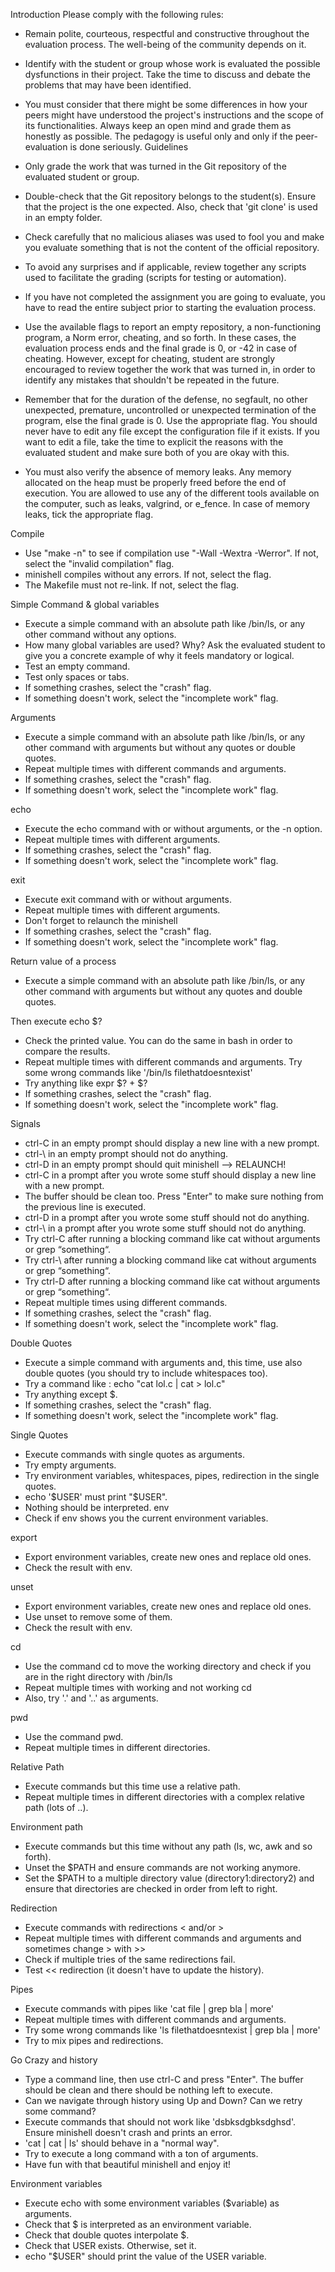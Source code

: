 Introduction
Please comply with the following rules:

- Remain polite, courteous, respectful and constructive throughout the evaluation process. The well-being of the community depends on it.

- Identify with the student or group whose work is evaluated the possible dysfunctions in their project. Take the time to discuss and debate the problems that may have been identified.

- You must consider that there might be some differences in how your peers might have understood the project's instructions and the scope of its functionalities. Always keep an open mind and grade them as honestly as possible. The pedagogy is useful only and only if the peer-evaluation is done seriously.
Guidelines
- Only grade the work that was turned in the Git repository of the evaluated student or group.

- Double-check that the Git repository belongs to the student(s). Ensure that the project is the one expected. Also, check that 'git clone' is used in an empty folder.

- Check carefully that no malicious aliases was used to fool you and make you evaluate something that is not the content of the official repository.

- To avoid any surprises and if applicable, review together any scripts used to facilitate the grading (scripts for testing or automation).

- If you have not completed the assignment you are going to evaluate, you have to read the entire subject prior to starting the evaluation process.

- Use the available flags to report an empty repository, a non-functioning program, a Norm error, cheating, and so forth. In these cases, the evaluation process ends and the final grade is 0, or -42 in case of cheating. However, except for cheating, student are strongly encouraged to review together the work that was turned in, in order to identify any mistakes that shouldn't be repeated in the future.

- Remember that for the duration of the defense, no segfault, no other unexpected, premature, uncontrolled or unexpected termination of the program, else the final grade is 0. Use the appropriate flag.
You should never have to edit any file except the configuration file if it exists.
If you want to edit a file, take the time to explicit the reasons with the evaluated student and make sure both of you are okay with this.

- You must also verify the absence of memory leaks. Any memory allocated on the heap must be properly freed before the end of execution.
You are allowed to use any of the different tools available on the computer, such as leaks, valgrind, or e_fence. In case of memory leaks, tick the appropriate flag.

Compile
- Use "make -n" to see if compilation use "-Wall -Wextra -Werror". If not, select the "invalid compilation" flag.
- minishell compiles without any errors. If not, select the flag.
- The Makefile must not re-link. If not, select the flag.

Simple Command & global variables
- Execute a simple command with an absolute path like /bin/ls, or any other command without any options.
- How many global variables are used? Why? Ask the evaluated student to give you a concrete example of why it feels mandatory or logical.
- Test an empty command.
- Test only spaces or tabs.
- If something crashes, select the "crash" flag.
- If something doesn't work, select the "incomplete work" flag.

Arguments
- Execute a simple command with an absolute path like /bin/ls, or any other command with arguments but without any quotes or double quotes.
- Repeat multiple times with different commands and arguments.
- If something crashes, select the "crash" flag.
- If something doesn't work, select the "incomplete work" flag.

echo
- Execute the echo command with or without arguments, or the -n option.
- Repeat multiple times with different arguments.
- If something crashes, select the "crash" flag.
- If something doesn't work, select the "incomplete work" flag.

exit
- Execute exit command with or without arguments.
- Repeat multiple times with different arguments.
- Don't forget to relaunch the minishell
- If something crashes, select the "crash" flag.
- If something doesn't work, select the "incomplete work" flag.

Return value of a process
- Execute a simple command with an absolute path like /bin/ls, or any other command with arguments but without any quotes and double quotes.

Then execute echo $?
- Check the printed value. You can do the same in bash in order to compare the results.
- Repeat multiple times with different commands and arguments. Try some wrong commands like '/bin/ls filethatdoesntexist'
- Try anything like expr $? + $?
- If something crashes, select the "crash" flag.
- If something doesn't work, select the "incomplete work" flag.

Signals
- ctrl-C in an empty prompt should display a new line with a new prompt.
- ctrl-\ in an empty prompt should not do anything.
- ctrl-D in an empty prompt should quit minishell --> RELAUNCH!
- ctrl-C in a prompt after you wrote some stuff should display a new line with a new prompt.
- The buffer should be clean too. Press "Enter" to make sure nothing from the previous line is executed.
- ctrl-D in a prompt after you wrote some stuff should not do anything.
- ctrl-\ in a prompt after you wrote some stuff should not do anything.
- Try ctrl-C after running a blocking command like cat without arguments or grep “something“.
- Try ctrl-\ after running a blocking command like cat without arguments or grep “something“.
- Try ctrl-D after running a blocking command like cat without arguments or grep “something“.
- Repeat multiple times using different commands.
- If something crashes, select the "crash" flag.
- If something doesn't work, select the "incomplete work" flag.

Double Quotes
- Execute a simple command with arguments and, this time, use also double quotes (you should try to include whitespaces too).
- Try a command like : echo "cat lol.c | cat > lol.c"
- Try anything except $.
- If something crashes, select the "crash" flag.
- If something doesn't work, select the "incomplete work" flag.

Single Quotes
- Execute commands with single quotes as arguments.
- Try empty arguments.
- Try environment variables, whitespaces, pipes, redirection in the single quotes.
- echo '$USER' must print "$USER".
- Nothing should be interpreted.
env
- Check if env shows you the current environment variables.

export
- Export environment variables, create new ones and replace old ones.
- Check the result with env.

unset
- Export environment variables, create new ones and replace old ones.
- Use unset to remove some of them.
- Check the result with env.

cd
- Use the command cd to move the working directory and check if you are in the right directory with /bin/ls
- Repeat multiple times with working and not working cd
- Also, try '.' and '..' as arguments.

pwd
- Use the command pwd.
- Repeat multiple times in different directories.

Relative Path
- Execute commands but this time use a relative path.
- Repeat multiple times in different directories with a complex relative path (lots of ..).

Environment path
- Execute commands but this time without any path (ls, wc, awk and so forth).
- Unset the $PATH and ensure commands are not working anymore.
- Set the $PATH to a multiple directory value (directory1:directory2) and ensure that directories are checked in order from left to right.

Redirection
- Execute commands with redirections < and/or >
- Repeat multiple times with different commands and arguments and sometimes change > with >>
- Check if multiple tries of the same redirections fail.
- Test << redirection (it doesn't have to update the history).

Pipes
- Execute commands with pipes like 'cat file | grep bla | more'
- Repeat multiple times with different commands and arguments.
- Try some wrong commands like 'ls filethatdoesntexist | grep bla | more'
- Try to mix pipes and redirections.

Go Crazy and history
- Type a command line, then use ctrl-C and press "Enter". The buffer should be clean and there should be nothing left to execute.
- Can we navigate through history using Up and Down? Can we retry some command?
- Execute commands that should not work like 'dsbksdgbksdghsd'. Ensure minishell doesn't crash and prints an error.
- 'cat | cat | ls' should behave in a "normal way".
- Try to execute a long command with a ton of arguments.
- Have fun with that beautiful minishell and enjoy it!

Environment variables
- Execute echo with some environment variables ($variable) as arguments.
- Check that $ is interpreted as an environment variable.
- Check that double quotes interpolate $.
- Check that USER exists. Otherwise, set it.
- echo "$USER" should print the value of the USER variable.
